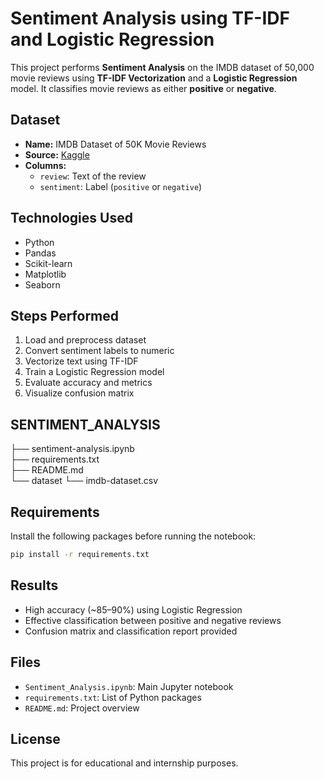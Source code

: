 # Sentiment Analysis using TF-IDF and Logistic Regression

This project performs **Sentiment Analysis** on the IMDB dataset of 50,000 movie reviews using **TF-IDF Vectorization** and a **Logistic Regression** model. It classifies movie reviews as either **positive** or **negative**.

##  Dataset

- **Name:** IMDB Dataset of 50K Movie Reviews
- **Source:** [Kaggle](https://www.kaggle.com/datasets/lakshmi25npathi/imdb-dataset-of-50k-movie-reviews)
- **Columns:**
  - `review`: Text of the review
  - `sentiment`: Label (`positive` or `negative`)

##  Technologies Used

- Python
- Pandas
- Scikit-learn
- Matplotlib
- Seaborn

##  Steps Performed

1. Load and preprocess dataset
2. Convert sentiment labels to numeric
3. Vectorize text using TF-IDF
4. Train a Logistic Regression model
5. Evaluate accuracy and metrics
6. Visualize confusion matrix

## SENTIMENT_ANALYSIS
├── sentiment-analysis.ipynb      
├── requirements.txt              
├── README.md                    
└── dataset
      └── imdb-dataset.csv          

##  Requirements

Install the following packages before running the notebook:

```bash
pip install -r requirements.txt
```

##  Results

- High accuracy (~85–90%) using Logistic Regression
- Effective classification between positive and negative reviews
- Confusion matrix and classification report provided

##  Files

- `Sentiment_Analysis.ipynb`: Main Jupyter notebook
- `requirements.txt`: List of Python packages
- `README.md`: Project overview

##  License

This project is for educational and internship purposes.
